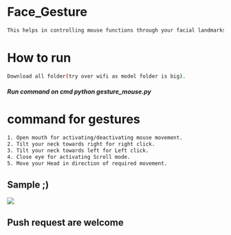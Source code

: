 # Face_Gesture
```bash
This helps in controlling mouse functions through your facial landmarks.
```
# How to run
```bash
Download all folder(try over wifi as model folder is big).
```
##### Run command on cmd  python gesture_mouse.py


# command for gestures
```bash
1. Open mouth for activating/deactivating mouse movement.
2. Tilt your neck towards right for right click.
3. Tilt your neck towards left for Left click.
4. Close eye for activating Scroll mode.
5. Move your Head in direction of required movement.
```
## Sample ;)
<img src="Sample/example.gif">

## Push request are welcome




